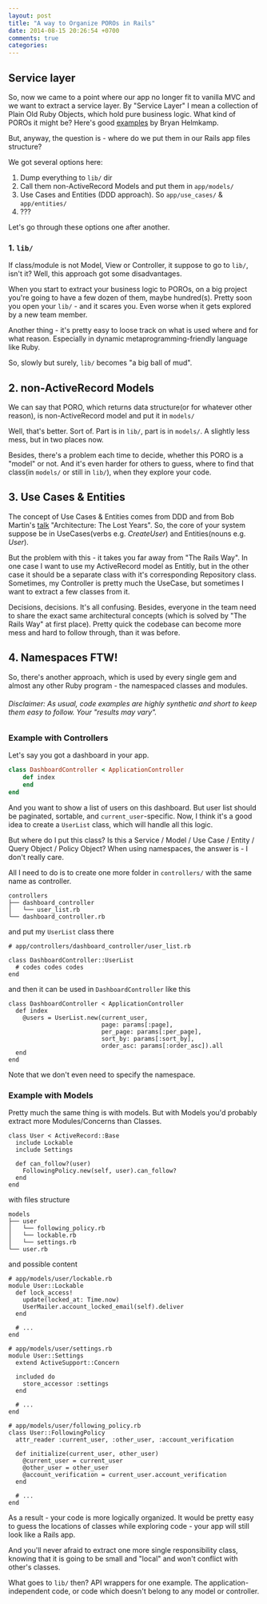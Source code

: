 ```yaml
---
layout: post
title: "A way to Organize POROs in Rails"
date: 2014-08-15 20:26:54 +0700
comments: true
categories:
---
```



## Service layer

So, now we came to a point where our app no longer fit to vanilla MVC
and we want to extract a service layer. By "Service Layer" I mean a
collection of Plain Old Ruby Objects, which hold pure business logic.
What kind of POROs it might be? Here's good [examples][1] by Bryan
Helmkamp.

But, anyway, the question is - where do we put them in our Rails app
files structure?

We got several options here:

1. Dump everything to `lib/` dir
2. Call them non-ActiveRecord Models and put them in `app/models/`
3. Use Cases and Entities (DDD approach). So `app/use_cases/` &
`app/entities/`
4. ???

Let's go through these options one after another.

### 1. `lib/`

If class/module is not Model, View or Controller, it suppose to go to
`lib/`, isn't it? Well, this approach got some disadvantages.

When you start to extract your business logic to POROs, on a big project
you're going to have a few dozen of them, maybe hundred(s). Pretty
soon you open your `lib/` - and it scares you. Even worse when it gets
explored by a new team member.

Another thing - it's pretty easy to loose track on what is used where
and for what reason. Especially in dynamic metaprogramming-friendly
language like Ruby.

So, slowly but surely, `lib/` becomes "a big ball of mud".

## 2. non-ActiveRecord Models

We can say that PORO, which returns data structure(or for whatever other
reason), is non-ActiveRecord model and put it in `models/`

Well, that's better. Sort of. Part is in `lib/`, part is in `models/`. A
slightly less mess, but in two places now.

Besides, there's a problem each time to decide, whether this PORO is a
"model" or not. And it's even harder for others to guess, where to find
that class(in `models/` or still in `lib/`), when they explore your
code.


## 3. Use Cases & Entities

The concept of Use Cases & Entities comes from DDD and from Bob Martin's
[talk][2] "Architecture: The Lost Years".  So, the core of your system
suppose be in UseCases(verbs e.g. *CreateUser*) and Entities(nouns e.g.
*User*).

But the problem with this - it takes you far away from "The Rails Way".
In one case I want to use my ActiveRecord model as Entitly, but in the
other case it should be a separate class with it's corresponding
Repository class. Sometimes, my Controller is pretty much the UseCase,
but sometimes I want to extract a few classes from it.

Decisions, decisions. It's all confusing. Besides, everyone in the team
need to share the exact same architectural concepts (which is solved by
"The Rails Way" at first place). Pretty quick the codebase can become
more mess and hard to follow through, than it was before.

## 4. Namespaces FTW!

So, there's another approach, which is used by every single gem and
almost any other Ruby program - the namespaced classes and modules.

###### Disclaimer: As usual, code examples are highly synthetic and short to keep them easy to follow. Your "results may vary".

### Example with Controllers

Let's say you got a dashboard in your app.


```ruby
class DashboardController < ApplicationController
    def index
    end
end
```

And you want to show a list of users on this dashboard. But user list
should be paginated, sortable, and `current_user`-specific. Now, I think
it's a good idea to create a `UserList` class, which will handle all
this logic.

But where do I put this class? Is this a Service / Model / Use Case /
Entity / Query Object / Policy Object? When using namespaces, the answer
is - I don't really care.

All I need to do is to create one more folder in `controllers/` with the
same name as controller.

```
controllers
├── dashboard_controller
│   └── user_list.rb
└── dashboard_controller.rb
```

and put my `UserList` class there

```
# app/controllers/dashboard_controller/user_list.rb

class DashboardController::UserList
  # codes codes codes
end
```

and then it can be used in `DashboardController` like this

```
class DashboardController < ApplicationController
  def index
    @users = UserList.new(current_user,
                          page: params[:page],
                          per_page: params[:per_page],
                          sort_by: params[:sort_by],
                          order_asc: params[:order_asc]).all
  end
end
```

Note that we don't even need to specify the namespace.

### Example with Models

Pretty much the same thing is with models. But with Models you'd
probably extract more Modules/Concerns than Classes.

```
class User < ActiveRecord::Base
  include Lockable
  include Settings

  def can_follow?(user)
    FollowingPolicy.new(self, user).can_follow?
  end
end
```

with files structure

```
models
├── user
│   └── following_policy.rb
│   └── lockable.rb
│   └── settings.rb
└── user.rb
```

and possible content

```
# app/models/user/lockable.rb
module User::Lockable
  def lock_access!
    update(locked_at: Time.now)
    UserMailer.account_locked_email(self).deliver
  end

  # ...
end

# app/models/user/settings.rb
module User::Settings
  extend ActiveSupport::Concern

  included do
    store_accessor :settings
  end

  # ...
end

# app/models/user/following_policy.rb
class User::FollowingPolicy
  attr_reader :current_user, :other_user, :account_verification

  def initialize(current_user, other_user)
    @current_user = current_user
    @other_user = other_user
    @account_verification = current_user.account_verification
  end

  # ...
end
```

As a result - your code is more logically organized. It would be
pretty easy to guess the locations of classes while exploring code -
your app will still look like a Rails app.

And you'll never afraid to extract one more single responsibility class,
knowing that it is going to be small and "local" and won't conflict with
other's classes.

What goes to `lib/` then? API wrappers for one example. The
application-independent code, or code which doesn't belong to any model
or controller.





[1]: http://blog.codeclimate.com/blog/2012/10/17/7-ways-to-decompose-fat-activerecord-models/
[2]: http://vrybas.github.io/blog/2014/04/04/rails-and-pipes/
